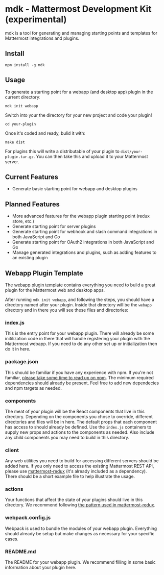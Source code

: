 # mdk - Mattermost Development Kit (experimental)

mdk is a tool for generating and managing starting points and templates for Mattermost integrations and plugins.

## Install

```
npm install -g mdk
```

## Usage

To generate a starting point for a webapp (and desktop app) plugin in the current directory:
```
mdk init webapp
```

Switch into your the directory for your new project and code your plugin!
```
cd your-plugin
```


Once it's coded and ready, bulid it with:
```
make dist
```

For plugins this will write a distributable of your plugin to `dist/your-plugin.tar.gz`. You can then take this and upload it to your Mattermost server.


## Current Features

* Generate basic starting point for webapp and desktop plugins

## Planned Features

* More advanced features for the webapp plugin starting point (redux store, etc.)
* Generate starting point for server plugins
* Generate starting point for webhook and slash command integrations in both JavaScript and Go
* Generate starting point for OAuth2 integrations in both JavaScript and Go
* Manage generated integrations and plugins, such as adding features to an existing plugin

## Webapp Plugin Template

The [webapp plugin template](https://github.com/mattermost/mdk/tree/master/templates/webapp) contains everything you need to build a great plugin for the Mattermost web and desktop apps.

After running `mdk init webapp`, and following the steps, you should have a directory named after your plugin. Inside that directory will be the `webapp` directory and in there you will see these files and directories:

### index.js

This is the entry point for your webapp plugin. There will already be some initilization code in there that will handle registering your plugin with the Mattermost webapp. If you need to do any other set up or initialization then do it in here.

### package.json

This should be familiar if you have any experience with npm. If you're not familiar, [please take some time to read up on npm](https://www.npmjs.com/). The minimum required dependencies should already be present. Feel free to add new dependecies and npm targets as needed.

### components

The meat of your plugin will be the React components that live in this directory. Depending on the components you chose to override, different directories and files will be in here. The default props that each component has access to should already be defined. Use the `index.js` containers to supply new props and actions to the components as needed. Also include any child components you may need to build in this directory.

### client

Any web utilities you need to build for accessing different servers should be added here. If you only need to access the existing Mattermost REST API, please use [mattermost-redux](https://github.com/mattermost/mattermost-redux) (it's already included as a dependency). There should be a short example file to help illustrate the usage.

### actions

Your functions that affect the state of your plugins should live in this directory. We recommend following [the pattern used in mattermost-redux](https://github.com/mattermost/mattermost-redux/blob/master/src/actions/users.js#L1253).

### webpack.config.js

Webpack is used to bundle the modules of your webapp plugin. Everything should already be setup but make changes as necessary for your specific cases.

### README.md

The README for your webapp plugin. We recommend filling in some basic information about your plugin here.
